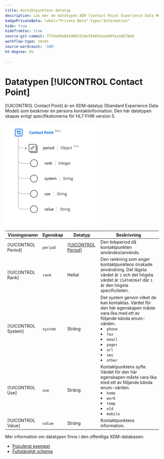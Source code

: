 ```yaml
---
title: Kontaktpunktens datatyp
description: Läs mer om datatypen XDM (Contact Point Experience Data Model).
badgePrivateBeta: label="Private Beta" type="Informative"
hide: true
hidefromtoc: true
source-git-commit: 7f7de89a843d867d18ef84051eee69face0570a0
workflow-type: tm+mt
source-wordcount: '169'
ht-degree: 0%

---
```


# Datatypen [!UICONTROL Contact Point]

[!UICONTROL Contact Point] är en XDM-datatyp (Standard Experience Data Model) som beskriver en persons kontaktinformation. Den här datatypen skapas enligt specifikationerna för HL7 FHIR version 5.

![Datatypstruktur för kontaktpunkt](../../images/data-types/healthcare/contact-point.png)

| Visningsnamn | Egenskap | Datatyp | Beskrivning |
| --- | --- | --- | --- |
| [!UICONTROL Period] | `period` | [[!UICONTROL Period]](../healthcare/period.md) | Den tidsperiod då kontaktpunkten användes/används. |
| [!UICONTROL Rank] | `rank` | Heltal | Den rankning som anger kontaktpunktens önskade användning. Det lägsta värdet är `1` och det högsta värdet är `2147483647` där `1` är den högsta specificiteten. |
| [!UICONTROL System] | `system` | Sträng | Det system genom vilket de kan kontaktas. Värdet för den här egenskapen måste vara lika med ett av följande kända enum-värden. <li> `phone` </li> <li> `fax` </li> <li> `email` </li> <li> `pager`</li> <li> `url`</li> <li> `sms`</li> <li> `other`</li> |
| [!UICONTROL Use] | `use` | Sträng | Kontaktpunktens syfte. Värdet för den här egenskapen måste vara lika med ett av följande kända enum-värden. <li> `home` </li> <li> `work` </li> <li> `temp` </li> <li> `old`</li> <li> `mobile`</li> |
| [!UICONTROL Value] | `value` | Sträng | Kontaktpunktens information. |

Mer information om datatypen finns i den offentliga XDM-databasen:

* [Populerat exempel](https://github.com/adobe/xdm/blob/master/extensions/industry/healthcare/fhir/datatypes/contactpoint.example.1.json)
* [Fullständigt schema](https://github.com/adobe/xdm/blob/master/extensions/industry/healthcare/fhir/datatypes/contactpoint.schema.json)
